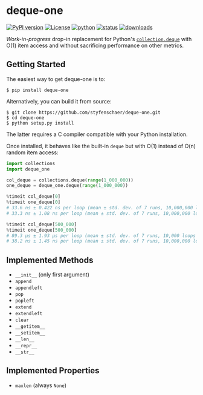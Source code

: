 # deque-one
[![PyPI version](https://img.shields.io/pypi/v/deque-one?color=%2347ccbd)](https://pypi.org/project/deque-one/)
[![License](https://img.shields.io/pypi/l/deque-one?color=%2347ccbd)](https://opensource.org/licenses/BSD-3-Clause)
[![python](https://img.shields.io/pypi/pyversions/deque-one?color=%2347ccbd)](https://pypi.org/project/deque-one/)
[![status](https://img.shields.io/pypi/status/deque-one?color=%2347ccbd)](https://pypi.org/project/deque-one/)
[![downloads](https://img.shields.io/pypi/dm/deque-one?color=%2347ccbd)](https://pypi.org/project/deque-one/)

*Work-in-progress* drop-in replacement for Python's [`collection.deque`](https://docs.python.org/3/library/collections.html#collections.deque) with O(1) item access and without sacrificing performance on other metrics.

## Getting Started
The easiest way to get deque-one is to:
```
$ pip install deque-one
```
Alternatively, you can build it from source:
```
$ git clone https://github.com/styfenschaer/deque-one.git
$ cd deque-one
$ python setup.py install
``` 
The latter requires a C compiler compatible with your Python installation.

Once installed, it behaves like the built-in `deque` but with O(1) instead of O(n) random item access:
```python
import collections
import deque_one

col_deque = collections.deque(range(1_000_000))
one_deque = deque_one.deque(range(1_000_000))

%timeit col_deque[0]
%timeit one_deque[0]
# 33.6 ns ± 0.422 ns per loop (mean ± std. dev. of 7 runs, 10,000,000 loops each)
# 33.3 ns ± 1.08 ns per loop (mean ± std. dev. of 7 runs, 10,000,000 loops each)

%timeit col_deque[500_000]
%timeit one_deque[500_000]
# 89.3 µs ± 1.93 µs per loop (mean ± std. dev. of 7 runs, 10,000 loops each)
# 38.2 ns ± 1.45 ns per loop (mean ± std. dev. of 7 runs, 10,000,000 loops each)
```

## Implemented Methods
- `__init__` (only first argument)
- `append`
- `appendleft`
- `pop`
- `popleft`
- `extend`
- `extendleft`
- `clear`
- `__getitem__`
- `__setitem__`
- `__len__`
- `__repr__`
- `__str__`

## Implemented Properties
- `maxlen` (always `None`)

